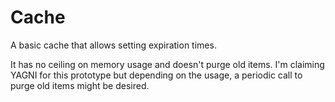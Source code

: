 # Cache

A basic cache that allows setting expiration times.

It has no ceiling on memory usage and doesn't purge old items. I'm claiming YAGNI for this prototype but depending on the usage, a periodic call to purge old items might be desired.
